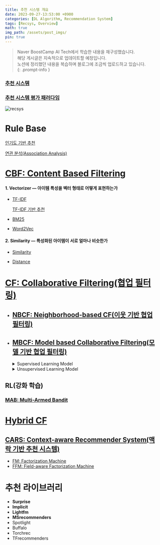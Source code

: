 ```yaml
---
title: 추천 시스템 개요
date: 2023-09-27-13:53:00 +0900
categories: [DL Algorithm, Recommendation System]
tags: [Recsys, Overview]
math: true
img_path: /assets/post_imgs/
pin: true
---
```

> Naver BoostCamp AI Tech에서 학습한 내용을 재구성했습니다.  
> 해당 게시글은 지속적으로 업데이트할 예정입니다.  
> 노션에 정리했던 내용을 복습하며 블로그에 조금씩 업로드하고 있습니다.  
{: .prompt-info }

### [추천 시스템](https://www.notion.so/28ff356653df482aa3618eff753a0024?pvs=21)

### [추천 시스템 평가 패러다임](https://www.notion.so/d7eaebd990c74c4cbb65b652ce90757c?pvs=21)

![recsys](ro.png)
# Rule Base

[인기도 기반 추천](https://www.notion.so/ec2915f1cf4344a495fa78c55605deb2?pvs=21)

[연관 분석(Association Analysis)](https://www.notion.so/Association-Analysis-6ca43cfdd8da4ad89cdefa807331c4ff?pvs=21)

# [CBF: Content Based Filtering](https://www.notion.so/CBF-Content-Based-Filtering-ee188eb44e6a4fd38992c8182405128c?pvs=21)

#### 1. Vectorizer — **아이템 특성을 벡터 형태로 어떻게 표현하는가**

- [TF-IDF](https://www.notion.so/TF-IDF-9478a90aa99e44c1820b26b296535223?pvs=21)
    
    [TF-IDF 기반 추천](https://www.notion.so/TF-IDF-0465ef82197b423e92cbd7516e964d7b?pvs=21)
    
- [BM25](https://www.notion.so/BM25-857f76f951ef44e6a8ffa08c022dbbcb?pvs=21)
- [Word2Vec](https://www.notion.so/Word2Vec-c21d23fa76c8478f921fdc392f599f95?pvs=21)

#### 2. Similarity — **특성화된 아이템이 서로 얼마나 비슷한가**

- [Similarity](https://www.notion.so/Similarity-e210820646c04d248e6ca2b5f2db7bae?pvs=21)

- [Distance](https://www.notion.so/Distance-dcb9f23eabba4d25829a6a26a33c892e?pvs=21)

# [CF: Collaborative Filtering(협업 필터링)](https://www.notion.so/CF-Collaborative-Filtering-fd1b3079e33d4bf28c3d6e11a833842e?pvs=21)

- ## [NBCF: Neighborhood-based CF(이웃 기반 협업 필터링)](https://www.notion.so/NBCF-Neighborhood-based-CF-4d0471ef262d4a7da8175e095c9f72a2?pvs=21)
- ## [MBCF: Model based Collaborative Filtering(모델 기반 협업 필터링)](https://www.notion.so/MBCF-Model-based-Collaborative-Filtering-75c21283fe794ad48670abf344ae04b1?pvs=21)
    
    <details markdown="1">
    <summary>Supervised Learning Model</summary>

    **ML based CF**

    - [Naive Bayes Classification](https://www.notion.so/Naive-Bayes-Classification-33b7db10c9314bcf8c7dda33785846e9?pvs=21)
    - [GBM: Gradient Boosting Machine](https://www.notion.so/GBM-Gradient-Boosting-Machine-ad2a50e8de754365ae06f0ac90adcaa1?pvs=21)
    [GBDT: Gradient Boosting Decision Trees](https://www.notion.so/GBDT-Gradient-Boosting-Decision-Trees-082ff2ad256a436f9ce28f7b2181d5ca?pvs=21)
        - [XGBoost: Extreme gradient boosting](https://www.notion.so/XGBoost-Extreme-gradient-boosting-3f2f693c177e430d983f678e2d1e1c74?pvs=21)
        - [LGBM: LightGBM](https://www.notion.so/LGBM-LightGBM-26aed012b6a5416aac0b4650b0155e5e?pvs=21)
        - [CatBoost](https://www.notion.so/CatBoost-474c3b0d5e124ae19aff470924694636?pvs=21)

    **DL based CF**

    <details markdown="1">
    <summary>Background</summary>
    <br>
    
    **DL based CF의 장점**

    1. **Nonlinear Transformation**
        - data의 non-linearity를 효과적으로 나타낼 수 있다.
        - 복잡한 user-item interaction pattern을 효과적으로 모델링
            
            user의 선호도 예측 용이
            
    2. **Representation Learning**
        - 사람이 직접 feature design하지 않아도 된다.
        - 텍스트, 이미지, 오디오 등 다양한 종류의 정보를 추천 시스템에 활용할 수 있다.
            - 과거 아이템의 이미지를 활용하여 새로운 아이템에 대한 특징 추출 가능
            - 사용자가 남긴 텍스트를 활용하여 취향에 대한 특징 추출 가능
            - 새로운 아이템이나 인기 없는 아이템도 추천이 가능
            - 사용자에게 아이템을 왜 추천하는 이유에 대한 설명력이 증가
            - 다양한 맥락 정보를 함께 활용하기 때문에 보다 정교한 추천이 가능
    3. **Sequence Modeling**
        - DNN은 자연어처리, 음성 신호 처리 등 sequential modeling task에서 성공적으로 적용된다.
        - 추천 시스템에서 next-item prediction, session-based recommendation등에 사용된다.
    4. **Various Architectures**
        - CNN, RNN 등 비정형 데이터 특징 추출에 특화된 구조 활용이 가능하다.
    5. **Flexibility**
        - Tensorflow, PyTorch 등 다양한 DL 프레임워크 오픈
        - 추천시스템 모델링 flexibility가 높으며 더 효율적으로 서빙할 수 있다.
        - end-to-end 구조로써 Domain adaptation,Generative modeling등의 응용 모델 활용이 가능하다.

    **단점**

    1. **Interpretability** → Black Box
    2. **Data Requirement** → 많은 양의 데이터 필요
    3. **Extensive Hyperparameter Tuning** → 많은 시간 소요

    추천에서는 DL이 ML을 압도하지는 않는다. 

    추천을 수행할 때 Latency가 중요하기 때문에, 너무 복잡한 모델은 사용하지 못한다.
    </details>    

    [MLP: Multilayer Perceptron(다층 퍼셉트론)](https://www.notion.so/MLP-Multilayer-Perceptron-e33b62a970784be2bcd83dab0b55e220?pvs=21) 계열 모델

    - [NCF: Neural Collaborative Filtering](https://www.notion.so/NCF-Neural-Collaborative-Filtering-7ea11a83950c466a91a46ed5d7b7bab3?pvs=21)
    - [YouTube Recommendation](https://www.notion.so/YouTube-Recommendation-29e3b9ef81784ed6b8b3c29b2b5c7aaa?pvs=21)

    [AE: Autoencoder(**오토인코더)**](https://www.notion.so/AE-Autoencoder-994ae0144c034d249cf5da6e7f618c1a?pvs=21) 계열 모델

    입력값 (rating)을 reconstruction (decoding) 할 수 있게끔 학습함으로써 rating이 가지고 있는 잠재적인 패턴이 latent factor(information bottleneck)에 암호화 (encoding)된다.

    ![recsys](ro1.png)

    [DAE: Denoising Autoencoder](https://www.notion.so/DAE-Denoising-Autoencoder-d6800d81dced436b8b00911996978dd2?pvs=21)

    - [U/I-RBM](https://www.notion.so/U-I-RBM-1d121b28c9f74d0a90046b3188b17044?pvs=21)
    - [AutoRec](https://www.notion.so/AutoRec-dd00ba485fd244b783ced96109ae916f?pvs=21)
    - [NeuMF: Neural MF](https://www.notion.so/NeuMF-Neural-MF-4a9f4d36220b49f0afea9f298a4a3807?pvs=21)
    - [CDAE: Collaborative Denoising Auto-Encoder](https://www.notion.so/CDAE-Collaborative-Denoising-Auto-Encoder-ba86511b225748d1ae1ed298d828266c?pvs=21)

    [GNN: Graph Neural Network](https://www.notion.so/GNN-Graph-Neural-Network-3187fc20130b45f189ec91ee55e85480?pvs=21) 계열 모델

    [GCN: Graph Convolution Network](https://www.notion.so/GCN-Graph-Convolution-Network-e9a3a153c8f747d89b6f7cda4f39311c?pvs=21)

    - [NGCF: Neural Graph Collaborative Filtering](https://www.notion.so/NGCF-Neural-Graph-Collaborative-Filtering-c7298066e8b3423f8fb430305cdb2696?pvs=21)
    - [LightGCN](https://www.notion.so/LightGCN-96a9cf2cf19c452586b432fb01e1563e?pvs=21)

    [CNN: Convolutional Neural Network(컨볼루션 신경망)](https://www.notion.so/CNN-Convolutional-Neural-Network-5fe961c5ba07444688035a28c4925a4b?pvs=21) 계열 모델

    - [Image-Based Recommendations](https://www.notion.so/Image-Based-Recommendations-7ab89ac403d54c738d9be9afab18dbce?pvs=21)
    - [VBPR: Visual BPR](https://www.notion.so/VBPR-Visual-BPR-7142388f354b44b6978c6916f1f94946?pvs=21)
    - [DeepCoNN(심층 협력 신경망)](https://www.notion.so/DeepCoNN-c627c7b226814600b73b211d8a5f5829?pvs=21)

    [RNN:Recurrent Neural Network(순환신경망)](https://www.notion.so/RNN-Recurrent-Neural-Network-a3cbd14760f6406b9d926e1062365982?pvs=21) 계열 모델

    [LSTM(Long Short Term Memory)](https://www.notion.so/LSTM-Long-Short-Term-Memory-ce7b82de1e554356875ddda3aa02dc91?pvs=21), [GRU(Gated Recurrent Unit)](https://www.notion.so/GRU-Gated-Recurrent-Unit-e9fb943fdd2b48b5a99047b7bc3084da?pvs=21)

    - [GRU4Rec](https://www.notion.so/GRU4Rec-7e0959bd25ae4fc79b148bb86544bf00?pvs=21)
    - [RRN: Recurrent Recommender Network](https://www.notion.so/RRN-Recurrent-Recommender-Network-af2ab646a37f4f9580e783231ad33f75?pvs=21)
    - [WDN: Wide & Deep Network](https://www.notion.so/WDN-Wide-Deep-Network-7e6a7cd23fd444f5a4bc3db8fbdf9b96?pvs=21)
    - [DeepFM](https://www.notion.so/DeepFM-964f67dd360b4c1f88c4a0bd0698f0e5?pvs=21)
    - [DIN: Deep Interest Network](https://www.notion.so/DIN-Deep-Interest-Network-7f7dab7f46074f5481e9cabc4f04eca7?pvs=21)
    - DCN: Deep & Cross Network
    - [BST: Behavior Sequence Transformer](https://www.notion.so/BST-Behavior-Sequence-Transformer-9b06a51043dd4d15bc565b8ef52eb7a2?pvs=21)
    - [TabNet](https://www.notion.so/TabNet-1e5c27561c974f6e80af1989a106cfde?pvs=21)
    </details>

    <details markdown='1'>
    <summary>Unsupervised Learning Model</summary>
    <br>
    <details markdown="1">
    <summary>Background : User-free Model</summary>

    <br>
    비지도학습 모델들 중, User-free 모델로 활용되는 경우가 많다.

    **User-free 모델의 장점 ($=\gamma_u$를 사용하지 않을 때의 장점)**

    1. **새로운 사용자에 대해 inference가 가능하다.**
        
        $\gamma_u$는 새로운 사용자가 발생할 때마다 재학습을 필요로 한다.
        
    2. **이력이 거의 없는 사용자에 대한 대응이 가능하다.**
        
        MF 계열의 모델은 이런 상황에서 $\gamma_u$가 제대로 학습되지 않으므로 성능이 좋지 않다.
        
    3. **CF 모델에서 종종 무시되곤 하는 sequential 시나리오에 대해 대응이 가능하다.**
        
        MF의 $\gamma_u$는 sequence를 고려하지 않는다.
        
    - 실제 추천 시스템의 deployment를 고려하면, 새로운 사용자가 발생할 때마다 재학습이 필요한 점은 큰 단점이다.
    - 따라서, user-free 모델은 전통적인 MF 계열의 모델보다 실용적이라고 볼 수 있다.
    </details>

    [**Latent Factor Model(Embedding)**](https://www.notion.so/Latent-Factor-Model-Embedding-7e8eb7413b9e45ceb5ed2a16151c12c0?pvs=21)

    - [SVD: Singular Value Decomposition(특이값 분해)](https://www.notion.so/SVD-Singular-Value-Decomposition-2bc5621a4b8b423587cce5c72387332a?pvs=21)
    - [MF: Matrix Factorization](https://www.notion.so/MF-Matrix-Factorization-e4a47b3afa0c4159ab9ad24920f2f6a5?pvs=21)
        - [WRMF: Weighted Regularized MF (MF for Implicit Feedback)](https://www.notion.so/WRMF-Weighted-Regularized-MF-MF-for-Implicit-Feedback-0fedc650822c476da6d348dbc97a47a7?pvs=21)
        - [ALS: Alternating Least Square](https://www.notion.so/ALS-Alternating-Least-Square-f7558a78197f4f1c8657aeaf6e5a29fd?pvs=21)
        - [BPR: Bayesian Personalized Ranking](https://www.notion.so/BPR-Bayesian-Personalized-Ranking-19396cb2510e4bdb935c62fb7e29d87e?pvs=21)

        [Feedback](https://www.notion.so/Feedback-bc67a3ec8d14494f84ff96524491fbee?pvs=21)

        - [Word2Vec](https://www.notion.so/Word2Vec-c21d23fa76c8478f921fdc392f599f95?pvs=21)
            - [**CBOW: Continous Bag of Word**](https://www.notion.so/CBOW-Continous-Bag-of-Word-d8b1a8e79e294cdb91f0edd1dccb9ac4?pvs=21)
            - [**SG: Skip-Gram**](https://www.notion.so/SG-Skip-Gram-0efdda659ed345f299b0ee4b0ded2c26?pvs=21)
            - [**SGNS: Skip-Gram with Negative Sampling**](https://www.notion.so/SGNS-Skip-Gram-with-Negative-Sampling-e3a03df0c93d493a8a266043d4ac3b76?pvs=21)
        - [Item2Vec](https://www.notion.so/Item2Vec-9ce90b51bfce4be49bf049f7a4c1e962?pvs=21)

    [Clustering(군집화)](https://www.notion.so/Clustering-18087dfdaaec466086fcff5a1808aa86?pvs=21)

    - [KNN: K-Nearest Neighbor(K-최근접 이웃)](https://www.notion.so/KNN-K-Nearest-Neighbor-K-e3a1dcf5f76c4c33b8f12432a11c466d?pvs=21)
    - [ANN: Approximate Nearest Neighbor](https://www.notion.so/ANN-Approximate-Nearest-Neighbor-9a41dc0e2de54f7ab83ee8f990f5c086?pvs=21)
        - [ANNOY: Approximate Nearest Neighbor Oh Yeah](https://www.notion.so/ANNOY-Approximate-Nearest-Neighbor-Oh-Yeah-f6e0897863d048ecb2db4843bb337755?pvs=21)
        - [**HNSW: Hierarchical Navigable Small World Graphs**](https://www.notion.so/HNSW-Hierarchical-Navigable-Small-World-Graphs-c52ea0f832e84eae9392120f7a05ae99?pvs=21)
        - [IVF: Inverted File Index](https://www.notion.so/IVF-Inverted-File-Index-c382c3cb19634e7cb7e2af6d445cf686?pvs=21)
        - [PQ: Product Quantization — Compression](https://www.notion.so/PQ-Product-Quantization-Compression-cea6b89b3ff14201bbaa75536a6840b3?pvs=21)

        **Clustering의 경우 다른 추천 방법론과 함께 사용하여 효과적인 추천 수행이 가능하다.**

        - 군집내의 다른 사용자가 선호하는 아이템 추천
        - 군집화 이후 협력 필터링(Collaborative Filtering) 사용을 통해 예측 정확도 향상
        - 비슷한 사용자 군집의 데이터를 추출하여 아이템 선호도를 계산하고, 이를 사전 확률(prior probability)로 활용하여 베이지안 방법론 적용
    </details>

## RL(강화 학습)

### [MAB: Multi-Armed Bandit](https://www.notion.so/MAB-Multi-Armed-Bandit-b00d09a3729c4f64a8c360f2c922f7a7?pvs=21)

# [**Hybrid CF**](https://www.notion.so/Hybrid-CF-103266a4a91643e58bf6f565b7b627ca?pvs=21)

## [**CARS: Context-aware Recommender System(맥락 기반 추천 시스템)**](https://www.notion.so/CARS-Context-aware-Recommender-System-28277faab5fc4fbf843f2e5108981179?pvs=21)

- [FM: Factorization Machine](https://www.notion.so/FM-Factorization-Machine-3b520957d16d4f5caa4a8dd648043692?pvs=21)
- [FFM: Field-aware Factorization Machine](https://www.notion.so/FFM-Field-aware-Factorization-Machine-c6a926483b534648b9f699b0749e575b?pvs=21)

# 추천 라이브러리

- **Surprise**
- **Implicit**
- **Lightfm**
- **MSrecommenders**
- Spotlight
- Buffalo
- Torchrec
- TFrecommenders
